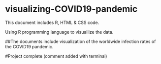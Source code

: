 # visualizing-COVID19-pandemic
This document includes R, HTML & CSS code. 

Using R programming language to visuallize the data. 

##The documents include visualization of the worldwide infection rates of the COVID19 pandemic. 

#Project complete (comment added with terminal)
